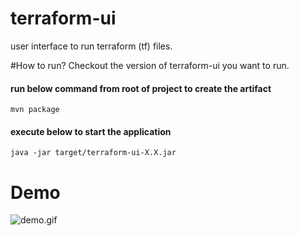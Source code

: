 # terraform-ui
user interface to run terraform (tf) files.

#How to run?
Checkout the version of terraform-ui you want to run.

#### run below command from root of project to create the artifact
```
mvn package
```
#### execute below to start the application
```
java -jar target/terraform-ui-X.X.jar
```

# Demo
![demo.gif](https://github.com/mohnishbasha/terraform-ui/blob/master/demo/demo.gif "demo")

